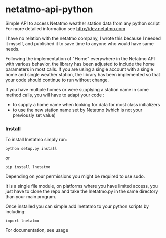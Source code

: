 netatmo-api-python
==================

Simple API to access Netatmo weather station data from any python script
For more detailed information see http://dev.netatmo.com

I have no relation with the netatmo company, I wrote this because I needed it myself,
and published it to save time to anyone who would have same needs.

Following the implementation of "Home" everywhere in the Netatmo API with various behavior, the library has been adjusted to include the home parameters in most calls.
If you are using a single account with a single home and single weather station, the library has been implemented so that your code should continue to run without change.

If you have multiple homes or were supplying a station name in some method calls, you will have to adapt your code :
 - to supply a home name when looking for data for most class initializers
 - to use the new station name set by Netatmo (which is not your previously set value)


### Install ###

To install lnetatmo simply run:

    python setup.py install

  or

    pip install lnetatmo

Depending on your permissions you might be required to use sudo.

It is a single file module, on platforms where you have limited access, you just have to clone the repo and take the lnetatmo.py in the same directory than your main program.

Once installed you can simple add lnetatmo to your python scripts by including:

    import lnetatmo

For documentation, see usage
